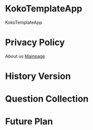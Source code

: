 # KokoTemplateApp
KokoTemplateApp


# Privacy Policy

About us [Mainpage](https://kokoseries.github.io/KOKHappyPumping/)


# History Version


# Question Collection


# Future Plan

